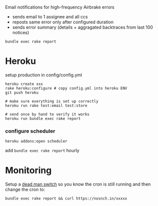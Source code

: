 Email notifications for high-frequency Airbrake errors
 - sends email to 1 assignee and all ccs
 - reposts same error only after configured duration
 - sends error summary (details + aggragated backtraces from last 100 notices)

```
bundle exec rake report
```

Heroku
======
setup production in config/config.yml
```
heroku create xxx
rake heroku:configure # copy config.yml into heroku ENV
git push heroku

# make sure everything is set up correctly
heroku run rake test:email test:store

# send once by hand to verify it works
heroku run bundle exec rake report
```

### configure scheduler
```
heroku addons:open scheduler
```

add `bundle exec rake report` hourly

Monitoring
==========
Setup a [dead man switch](https://deadmanssnitch.com/r/e02191e260) so you know the cron is still running and then change the cron to:

`bundle exec rake report && curl https://nosnch.in/xxxxx`

